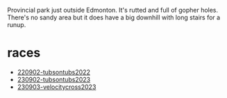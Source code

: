 Provincial park just outside Edmonton. It's rutted and full of gopher holes. There's no sandy area but it does have a big downhill with long stairs for a runup.

# races

* [220902-tubsontubs2022](220902-tubsontubs2022.md)
* [230902-tubsontubs2023](230902-tubsontubs2023.md)
* [230903-velocitycross2023](230903-velocitycross2023.md)